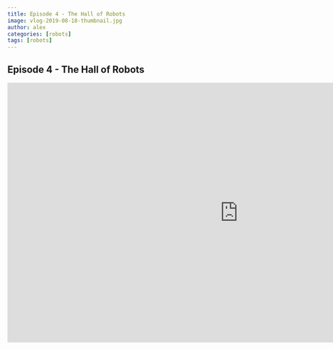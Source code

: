 ```yaml
---
title: Episode 4 - The Hall of Robots
image: vlog-2019-08-18-thumbnail.jpg
author: alex
categories: [robots]
tags: [robots]
---
```


## Episode 4 - The Hall of Robots

<iframe width="1036" height="583" src="https://www.youtube.com/embed/ZnXYH14r-U0" frameborder="0" allow="accelerometer; autoplay; encrypted-media; gyroscope; picture-in-picture" allowfullscreen data-uk-responsive></iframe>